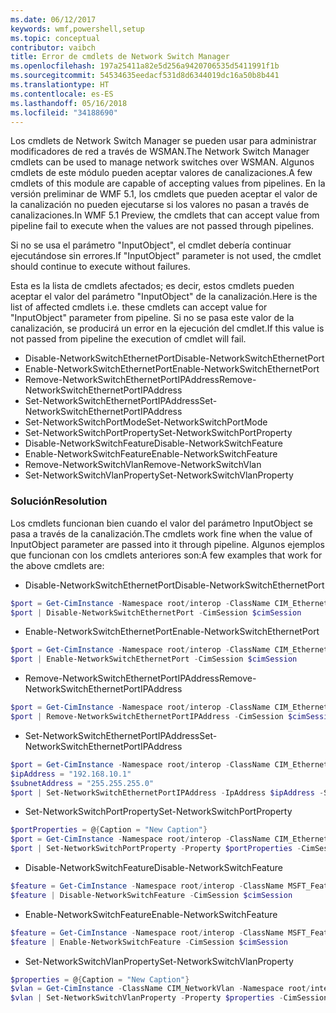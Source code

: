 ```yaml
---
ms.date: 06/12/2017
keywords: wmf,powershell,setup
ms.topic: conceptual
contributor: vaibch
title: Error de cmdlets de Network Switch Manager
ms.openlocfilehash: 197a25411a82e5d256a9420706535d5411991f1b
ms.sourcegitcommit: 54534635eedacf531d8d6344019dc16a50b8b441
ms.translationtype: HT
ms.contentlocale: es-ES
ms.lasthandoff: 05/16/2018
ms.locfileid: "34188690"
---
```

<span data-ttu-id="9cead-103">Los cmdlets de Network Switch Manager se pueden usar para administrar modificadores de red a través de WSMAN.</span><span class="sxs-lookup"><span data-stu-id="9cead-103">The Network Switch Manager cmdlets can be used to manage network switches over WSMAN.</span></span>
<span data-ttu-id="9cead-104">Algunos cmdlets de este módulo pueden aceptar valores de canalizaciones.</span><span class="sxs-lookup"><span data-stu-id="9cead-104">A few cmdlets of this module are capable of accepting values from pipelines.</span></span>
<span data-ttu-id="9cead-105">En la versión preliminar de WMF 5.1, los cmdlets que pueden aceptar el valor de la canalización no pueden ejecutarse si los valores no pasan a través de canalizaciones.</span><span class="sxs-lookup"><span data-stu-id="9cead-105">In WMF 5.1 Preview, the cmdlets that can accept value from pipeline fail to execute when the values are not passed through pipelines.</span></span>

<span data-ttu-id="9cead-106">Si no se usa el parámetro "InputObject", el cmdlet debería continuar ejecutándose sin errores.</span><span class="sxs-lookup"><span data-stu-id="9cead-106">If "InputObject" parameter is not used, the cmdlet should continue to execute without failures.</span></span>

<span data-ttu-id="9cead-107">Esta es la lista de cmdlets afectados; es decir, estos cmdlets pueden aceptar el valor del parámetro "InputObject" de la canalización.</span><span class="sxs-lookup"><span data-stu-id="9cead-107">Here is the list of affected cmdlets i.e. these cmdlets can accept value for "InputObject" parameter from pipeline.</span></span>
<span data-ttu-id="9cead-108">Si no se pasa este valor de la canalización, se producirá un error en la ejecución del cmdlet.</span><span class="sxs-lookup"><span data-stu-id="9cead-108">If this value is not passed from pipeline the execution of cmdlet will fail.</span></span>

- <span data-ttu-id="9cead-109">Disable-NetworkSwitchEthernetPort</span><span class="sxs-lookup"><span data-stu-id="9cead-109">Disable-NetworkSwitchEthernetPort</span></span>
- <span data-ttu-id="9cead-110">Enable-NetworkSwitchEthernetPort</span><span class="sxs-lookup"><span data-stu-id="9cead-110">Enable-NetworkSwitchEthernetPort</span></span>
- <span data-ttu-id="9cead-111">Remove-NetworkSwitchEthernetPortIPAddress</span><span class="sxs-lookup"><span data-stu-id="9cead-111">Remove-NetworkSwitchEthernetPortIPAddress</span></span>
- <span data-ttu-id="9cead-112">Set-NetworkSwitchEthernetPortIPAddress</span><span class="sxs-lookup"><span data-stu-id="9cead-112">Set-NetworkSwitchEthernetPortIPAddress</span></span>
- <span data-ttu-id="9cead-113">Set-NetworkSwitchPortMode</span><span class="sxs-lookup"><span data-stu-id="9cead-113">Set-NetworkSwitchPortMode</span></span>
- <span data-ttu-id="9cead-114">Set-NetworkSwitchPortProperty</span><span class="sxs-lookup"><span data-stu-id="9cead-114">Set-NetworkSwitchPortProperty</span></span>
- <span data-ttu-id="9cead-115">Disable-NetworkSwitchFeature</span><span class="sxs-lookup"><span data-stu-id="9cead-115">Disable-NetworkSwitchFeature</span></span>
- <span data-ttu-id="9cead-116">Enable-NetworkSwitchFeature</span><span class="sxs-lookup"><span data-stu-id="9cead-116">Enable-NetworkSwitchFeature</span></span>
- <span data-ttu-id="9cead-117">Remove-NetworkSwitchVlan</span><span class="sxs-lookup"><span data-stu-id="9cead-117">Remove-NetworkSwitchVlan</span></span>
- <span data-ttu-id="9cead-118">Set-NetworkSwitchVlanProperty</span><span class="sxs-lookup"><span data-stu-id="9cead-118">Set-NetworkSwitchVlanProperty</span></span>

### <a name="resolution"></a><span data-ttu-id="9cead-119">Solución</span><span class="sxs-lookup"><span data-stu-id="9cead-119">Resolution</span></span>
<span data-ttu-id="9cead-120">Los cmdlets funcionan bien cuando el valor del parámetro InputObject se pasa a través de la canalización.</span><span class="sxs-lookup"><span data-stu-id="9cead-120">The cmdlets work fine when the value of InputObject parameter are passed into it through pipeline.</span></span> <span data-ttu-id="9cead-121">Algunos ejemplos que funcionan con los cmdlets anteriores son:</span><span class="sxs-lookup"><span data-stu-id="9cead-121">A few examples that work for the above cmdlets are:</span></span>

- <span data-ttu-id="9cead-122">Disable-NetworkSwitchEthernetPort</span><span class="sxs-lookup"><span data-stu-id="9cead-122">Disable-NetworkSwitchEthernetPort</span></span>
```powershell
$port = Get-CimInstance -Namespace root/interop -ClassName CIM_EthernetPort -CimSession $cimSession | Select-Object -First 1
$port | Disable-NetworkSwitchEthernetPort -CimSession $cimSession
```

- <span data-ttu-id="9cead-123">Enable-NetworkSwitchEthernetPort</span><span class="sxs-lookup"><span data-stu-id="9cead-123">Enable-NetworkSwitchEthernetPort</span></span>
```powershell
$port = Get-CimInstance -Namespace root/interop -ClassName CIM_EthernetPort -CimSession $cimSession | Select-Object -First 1
$port | Enable-NetworkSwitchEthernetPort -CimSession $cimSession
```

- <span data-ttu-id="9cead-124">Remove-NetworkSwitchEthernetPortIPAddress</span><span class="sxs-lookup"><span data-stu-id="9cead-124">Remove-NetworkSwitchEthernetPortIPAddress</span></span>
```powershell
$port = Get-CimInstance -Namespace root/interop -ClassName CIM_EthernetPort -CimSession $cimSession | Select-Object -First 1
$port | Remove-NetworkSwitchEthernetPortIPAddress -CimSession $cimSession
```

- <span data-ttu-id="9cead-125">Set-NetworkSwitchEthernetPortIPAddress</span><span class="sxs-lookup"><span data-stu-id="9cead-125">Set-NetworkSwitchEthernetPortIPAddress</span></span>
```powershell
$port = Get-CimInstance -Namespace root/interop -ClassName CIM_EthernetPort -CimSession $cimSession | Select-Object -First 1
$ipAddress = "192.168.10.1"
$subnetAddress = "255.255.255.0"
$port | Set-NetworkSwitchEthernetPortIPAddress -IpAddress $ipAddress -SubnetAddress $subnetAddress -CimSession $cimSession
```

- <span data-ttu-id="9cead-126">Set-NetworkSwitchPortProperty</span><span class="sxs-lookup"><span data-stu-id="9cead-126">Set-NetworkSwitchPortProperty</span></span>
```powershell
$portProperties = @{Caption = "New Caption"}
$port = Get-CimInstance -Namespace root/interop -ClassName CIM_EthernetPort -CimSession $cimSession | Select-Object -First 1
$port | Set-NetworkSwitchPortProperty -Property $portProperties -CimSession $cimSession
```

- <span data-ttu-id="9cead-127">Disable-NetworkSwitchFeature</span><span class="sxs-lookup"><span data-stu-id="9cead-127">Disable-NetworkSwitchFeature</span></span>
```powershell
$feature = Get-CimInstance -Namespace root/interop -ClassName MSFT_Feature -CimSession $cimSession | Select-Object -First 1
$feature | Disable-NetworkSwitchFeature -CimSession $cimSession
```

- <span data-ttu-id="9cead-128">Enable-NetworkSwitchFeature</span><span class="sxs-lookup"><span data-stu-id="9cead-128">Enable-NetworkSwitchFeature</span></span>
```powershell
$feature = Get-CimInstance -Namespace root/interop -ClassName MSFT_Feature -CimSession $cimSession | Select-Object -First 1
$feature | Enable-NetworkSwitchFeature -CimSession $cimSession
```

- <span data-ttu-id="9cead-129">Set-NetworkSwitchVlanProperty</span><span class="sxs-lookup"><span data-stu-id="9cead-129">Set-NetworkSwitchVlanProperty</span></span>
```powershell
$properties = @{Caption = "New Caption"}
$vlan = Get-CimInstance -ClassName CIM_NetworkVlan -Namespace root/interop -CimSession $cimSession | Select-Object -First 1
$vlan | Set-NetworkSwitchVlanProperty -Property $properties -CimSession $cimSession
```
